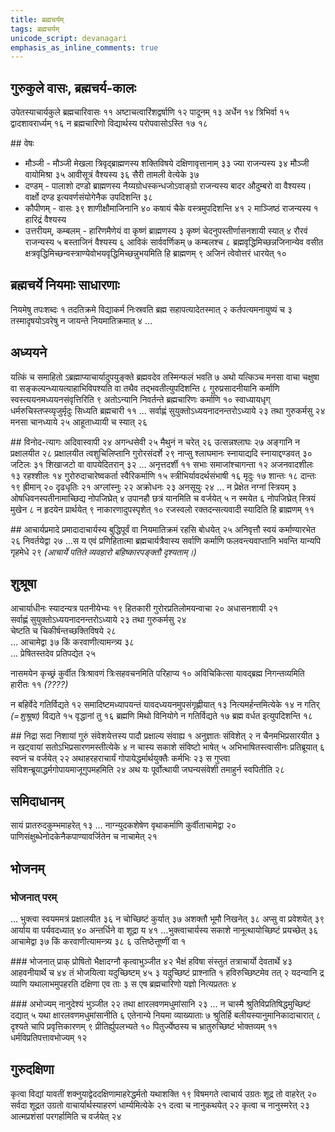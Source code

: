 ```yaml
---
title: ब्रह्मचर्यम्
tags: ब्रह्मचर्यम्
unicode_script: devanagari
emphasis_as_inline_comments: true
---
```



## गुरुकुले वासः, ब्रह्मचर्य-कालः
उपेतस्याचार्यकुले ब्रह्मचारिवासः ११ अष्टाचत्वारिंशद्वर्षाणि १२ पादूनम् १३ अर्धेन १४ त्रिभिर्वा १५ द्वादशावरार्ध्यम् १६ न ब्रह्मचारिणो विद्यार्थस्य परोपवासोऽस्ति १७ १८

##‌ वेषः
- मौञ्जी - मौञ्जी मेखला त्रिवृद्ब्राह्मणस्य शक्तिविषये दक्षिणावृत्तानाम् ३३ ज्या राजन्यस्य ३४ मौञ्जी वायोमिश्रा ३५ आवीसूत्रं वैश्यस्य ३६ सैरी तामली वेत्येके ३७
- दण्डम् - पालाशो दण्डो ब्राह्मणस्य नैय्यग्रोधस्कन्धजोऽवाङ्ग्रो राजन्यस्य बादर औदुम्बरो वा वैश्यस्य। वार्क्षो दण्ड इत्यवर्णसंयोगेनैक उपदिशन्ति ३८ 
- कौपीणम् - वासः ३९ शाणीक्षौमाजिनानि ४० कषायं चैके वस्त्रमुपदिशन्ति ४१ २ माञ्जिष्ठं राजन्यस्य १ हारिद्रं वैश्यस्य 
- उत्तरीयम्, कम्बलम् - हारिणमैणेयं वा कृष्णं ब्राह्मणस्य ३ कृष्णं चेदनुपस्तीर्णासनशायी स्यात् ४ रौरवं राजन्यस्य ५ बस्ताजिनं वैश्यस्य ६ आविकं सार्ववर्णिकम् ७ कम्बलश्च ८  ब्रह्मवृद्धिमिच्छन्नजिनान्येव वसीत क्षत्रवृद्धिमिच्छन्वस्त्राण्येवोभयवृद्धिमिच्छन्नुभयमिति हि ब्राह्मणम् ९ अजिनं त्वेवोत्तरं धारयेत् १०

## ब्रह्मचर्ये नियमाः साधारणाः
नियमेषु तपःशब्दः १ तदतिक्रमे विद्याकर्म निःस्रवति ब्रह्म सहापत्यादेतस्मात् २ कर्तपत्यमनायुष्यं च ३ तस्मादृषयोऽवरेषु न जायन्ते नियमातिक्रमात् ४ … 
## अध्ययने
यत्किं च समाहितो ऽब्रह्माप्याचार्यादुपयुङ्क्ते ब्रह्मवदेव तस्मिन्फलं भवति ७ अथो यत्किञ्च मनसा वाचा चक्षुषा वा सङ्कल्पन्ध्यायत्याहाभिविपश्यति वा तथैव तद्भवतीत्युपदिशन्ति ८ गुरुप्रसादनीयानि कर्माणि स्वस्त्ययनमध्ययनसंवृत्तिरिति ९ अतोऽन्यानि निवर्तन्ते ब्रह्मचारिणः कर्माणि १० स्वाध्यायधृग् धर्मरुचिस्तप्स्व्यृजुर्मृदुः सिध्यति ब्रह्मचारी ११ … सर्वाह्णं सुयुक्तोऽध्ययनादनन्तरोऽध्याये २३ तथा गुरुकर्मसु २४ मनसा चानध्याये २५ आहूताध्यायी च स्यात् २६

##‌ विनोद-त्यागः
अदिवास्वापी २४ अगन्धसेवी २५ मैथुनं न चरेत् २६ उत्सन्नश्लाघः २७ अङ्गानि न प्रक्षालयीत २८ प्रक्षालयीत त्वशुचिलिप्तानि गुरोरसंदर्शे २९ नाप्सु श्लाघमानः स्नायाद्यदि स्नायाद्दण्डवत् ३० जटिलः ३१ शिखाजटो वा वापयेदितरान् ३२
… अनृत्तदर्शी ११ सभाः समाजांश्चागन्ता १२ अजनवादशीलः १३ रहश्शीलः १४ गुरोरुदाचारेष्वकर्ता स्वैरिकर्माणि १५ स्त्रीभिर्यावदर्थसंभाषी १६ मृदुः १७ शान्तः १८ दान्तः १९ ह्रीमान् २० दृढधृतिः २१ अग्लांस्नुः २२ अक्रोधनः २३ अनसूयुः २४ … न प्रेक्षेत नग्नां स्त्रियम् ३ ओषधिवनस्पतीनामाच्छिद्य नोपजिघ्रेत् ४ उपानहौ छत्रं यानमिति च वर्जयेत् ५ न स्मयेत ६ नोपजिघ्रेत् स्त्रियं मुखेन ८ न हृदयेन प्रार्थयेत् ९ नाकारणादुपस्पृशेत् १० रजस्वलो रक्तदन्सत्यवादी स्यादिति हि ब्राह्मणम् ११ 

##‌ आचार्यप्रमादे
प्रमादादाचार्यस्य बुद्धिपूर्वं वा नियमातिक्रमं रहसि बोधयेत् २५ अनिवृत्तौ स्वयं कर्माण्यारभेत २६ निवर्तयेद्वा २७ …स य एवं प्रणिहितात्मा ब्रह्मचार्यत्रैवास्य सर्वाणि कर्माणि फलवन्त्यवाप्तानि भवन्ति यान्यपि गृहमेधे २९
 *(आचार्ये पतिते व्यवहारो बहिष्कारपङ्क्तौ दृश्यताम्।)*

## शुश्रूषा
आचार्याधीनः स्यादन्यत्र पतनीयेभ्यः १९ हितकारी गुरोरप्रतिलोमयन्वाचा २० अधासनशायी २१  
सर्वाह्णं सुयुक्तोऽध्ययनादनन्तरोऽध्याये २३ तथा गुरुकर्मसु २४  
चेष्टति च चिकीर्षन्तच्छक्तिविषये २८  
… आचामेद्वा ३७ किं करवाणीत्यामन्त्र्य ३८  
 … प्रेषितस्तदेव प्रतिपद्येत २५
 
 नासमयेन कृच्छ्रं कुर्वीत त्रिःश्रावणं त्रिःसहवचनमिति परिहाप्य १० अविचिकित्सा यावद्ब्रह्म निगन्तव्यमिति हारीतः ११ *(????)*

न बहिर्वेदे गतिर्विद्यते १२ समादिष्टमध्यापयन्तं यावदध्ययनमुपसंगृह्णीयात् १३ नित्यमर्हन्तमित्येके १४ न गतिर् *(=शुश्रूषा)* विद्यते १५ वृद्धानां तु १६ ब्रह्मणि मिथो विनियोगे न गतिर्विद्यते १७ ब्रह्म वर्धत इत्युपदिशन्ति १८

##‌ निद्रा
सदा निशायां गुरुं संवेशयेत्तस्य पादौ प्रक्षाल्य संवाह्य १ अनुज्ञातः संविशेत् २ न चैनमभिप्रसारयीत ३ न खट्वायां सतोऽभिप्रसारणमस्तीत्येके ४ न चास्य सकाशे संविष्टो भाषेत् ५ अभिभाषितस्त्वासीनः प्रतिब्रूयात् ६
स्वप्नं च वर्जयेत् २२ अथाहरहराचार्यं गोपायेद्धर्मार्थयुक्तैः कर्मभिः २३ स गुप्त्वा संविशन्ब्रूयाद्धर्मगोपायमाजूगुपमहमिति २४
अथ यः पूर्वोत्थायी जघन्यसंवेशी तमाहुर्न स्वपितीति २८

## समिदाधानम्
सायं प्रातरुदकुम्भमाहरेत् १३ … नाग्न्युदकशेषेण वृथाकर्माणि कुर्वीताचामेद्वा २० पाणिसंक्षुब्धेनोदकेनैकपाण्यावर्जितेन च नाचामेत् २१ 

## भोजनम्
### ‌भोजनात् परम् 
… भुक्त्वा स्वयममत्रं प्रक्षालयीत ३६ न चोच्छिष्टं कुर्यात् ३७ अशक्तौ भूमौ निखनेत् ३८ अप्सु वा प्रवेशयेत् ३९ आर्याय वा पर्यवदध्यात् ४० अन्तर्धिने वा शूद्रा य ४१ …भुक्त्वाचार्यस्य सकाशे नानूत्थायोच्छिष्टं प्रयच्छेत् ३६ आचामेद्वा ३७ किं करवाणीत्यामन्त्र्य ३८ ६ उत्तिष्ठेत्तूष्णीं वा १

###‌ भोजनात् प्राक्
प्रोषितो भैक्षादग्नौ कृत्वाभुञ्जीत ४२ भैक्षं हविषा संस्तुतं तत्राचार्यो देवतार्थे ४३ आहवनीयार्थे च ४४ तं भोजयित्वा यदुच्छिष्टम् ४५ ३ यदुच्छिष्टं प्राश्नाति १ हविरुच्छिष्टमेव तत् २ यदन्यानि द्र व्याणि यथालाभमुपहरति दक्षिणा एव ताः ३ स एष ब्रह्मचारिणो यज्ञो नित्यप्रततः ४ 

###‌ अभोज्यम्
नानुदेश्यं भुञ्जीत २२ तथा क्षारलवणमधुमांसानि २३ … न चास्मै श्रुतिविप्रतिषिद्धमुच्छिष्टं दद्यात् ५ यथा क्षारलवणमधुमांसानीति ६ एतेनान्ये नियमा व्याख्याताः ७ श्रुतिर्हि बलीयस्यानुमानिकादाचारात् ८ दृश्यते चापि प्रवृत्तिकारणम् ९ प्रीतिर्ह्युपलभ्यते १० पितुर्ज्येष्ठस्य च भ्रातुरुच्छिष्टं भोक्तव्यम् ११ धर्मविप्रतिपत्तावभोज्यम् १२

## गुरुदक्षिणा
कृत्वा विद्यां यावतीं शक्नुयाद्वेददक्षिणामाहरेद्धर्मतो यथाशक्ति १९ विषमगते त्वाचार्य उग्रतः शूद्र तो वाहरेत् २० सर्वदा शूद्रत उग्रतो वाचार्यार्थस्याहरणं धार्म्यमित्येके २१ दत्वा च नानुकथयेत् २२ कृत्वा च नानुस्मरेत् २३ आत्मप्रशंसां परगर्हामिति च वर्जयेत् २४
 